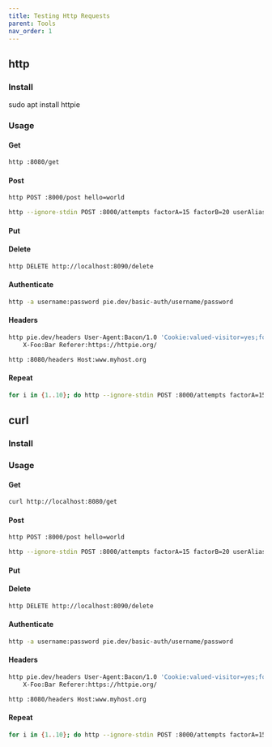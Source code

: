 ```yaml
---
title: Testing Http Requests
parent: Tools
nav_order: 1
---
```



## http
### Install
sudo apt install httpie
### Usage
#### Get
```bash
http :8080/get
```
#### Post
```bash
http POST :8000/post hello=world
```
```bash
http --ignore-stdin POST :8000/attempts factorA=15 factorB=20 userAlias=test-gamification-service-down guess=300
```
#### Put
#### Delete
```bash
http DELETE http://localhost:8090/delete
```
#### Authenticate
```bash
http -a username:password pie.dev/basic-auth/username/password
```
#### Headers
```bash
http pie.dev/headers User-Agent:Bacon/1.0 'Cookie:valued-visitor=yes;foo=bar' \
    X-Foo:Bar Referer:https://httpie.org/

```
```bash
http :8080/headers Host:www.myhost.org  
```  
#### Repeat
```bash
for i in {1..10}; do http --ignore-stdin POST :8000/attempts factorA=15 factorB=20 userAlias=test-gamification-service-down guess=300; done
```
## curl

### Install

### Usage
#### Get
```bash
curl http://localhost:8080/get
```
#### Post
```bash
http POST :8000/post hello=world
```
```bash
http --ignore-stdin POST :8000/attempts factorA=15 factorB=20 userAlias=test-gamification-service-down guess=300
```
#### Put
#### Delete
```bash
http DELETE http://localhost:8090/delete
```
#### Authenticate
```bash
http -a username:password pie.dev/basic-auth/username/password
```
#### Headers
```bash
http pie.dev/headers User-Agent:Bacon/1.0 'Cookie:valued-visitor=yes;foo=bar' \
    X-Foo:Bar Referer:https://httpie.org/

```
```bash
http :8080/headers Host:www.myhost.org  
```  
#### Repeat
```bash
for i in {1..10}; do http --ignore-stdin POST :8000/attempts factorA=15 factorB=20 userAlias=test-gamification-service-down guess=300; done
```
